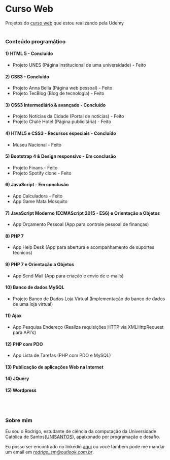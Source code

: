 ﻿# Curso Web
Projetos do [curso web](https://www.udemy.com/web-completo/) que estou realizando pela Udemy
<br></br>
### Conteúdo programático
#### 1) HTML 5 - Concluído
- Projeto UNES (Página institucional de uma universidade) - Feito

#### 2) CSS3 - Concluído
- Projeto Anna Bella (Página web pessoal) - Feito
- Projeto TecBlog (Blog de tecnologia) - Feito

#### 3) CSS3 Intermediário & avançado - Concluído
- Projeto Notícias da Cidade (Portal de notícias) - Feito
- Projeto Chalé Hotel (Página publicitária) - Feito

#### 4) HTML5 e CSS3 - Recursos especiais - Concluído
- Museu Nacional - Feito

#### 5) Bootstrap 4 & Design responsivo - Em conclusão
- Projeto Finans - Feito
- Projeto Spotify clone - Feito

#### 6) JavaScript - Em conclusão
- App Calculadora - Feito
- App Game Mata Mosquito 

#### 7) JavaScript Moderno (ECMAScript 2015 - ES6) e Orientação a Objetos
- App Orçamento Pessoal (App para controle pessoal de finanças)

#### 8) PHP 7
- App Help Desk (App para abertura e acompanhamento de suportes técnicos)

#### 9) PHP 7 e Orientação a Objetos
- App Send Mail (App para criação e envio de e-mails)

#### 10) Banco de dados MySQL
- Projeto Banco de Dados Loja Virtual (Implementação do banco de dados de uma loja virtual)

#### 11) Ajax
- App Pesquisa Endereço (Realiza requisições HTTP via XMLHttpRequest para API's)

#### 12) PHP com PDO
- App Lista de Tarefas (PHP com PDO e MySQL)

#### 13) Publicação de aplicações Web na Internet

#### 14) JQuery

#### 15) Wordpress
<br></br>
### Sobre mim
Eu sou o Rodrigo, estudante de ciência da computação da Universidade Católica de Santos([UNISANTOS](https://www.unisantos.br/)), apaixonado por programação e desafio.

Eu posso ser encontrado no linkedin [aqui](https://www.linkedin.com/in/rodrigo-s-4b7096aa/) ou você também pode me mandar um email em *rodrigo_sm@outlook.com.br*. 
